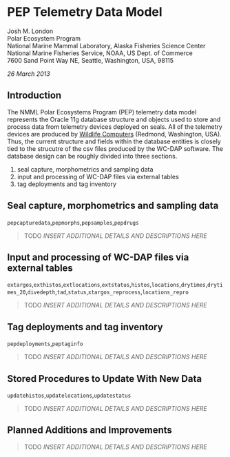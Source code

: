 PEP Telemetry Data Model
=================

Josh M. London  
Polar Ecosystem Program  
National Marine Mammal Laboratory, Alaska Fisheries Science Center  
National Marine Fisheries Service, NOAA, US Dept. of Commerce  
7600 Sand Point Way NE, Seattle, Washington, USA, 98115  

*26 March 2013*

Introduction
----------------------

The NMML Polar Ecosystems Program (PEP) telemetry data model represents the Oracle 11g database structure and objects used to store and process data from telemetry devices deployed on seals. All of the telemetry devices are produced by [Wildlife Computers](http://www.wildlifecomputers.com) (Redmond, Washington, USA). Thus, the current structure and fields within the database entities is closely tied to the strucutre of the csv files produced by the WC-DAP software. The database design can be roughly divided into three sections.

1. seal capture, morphometrics and sampling data
2. input and processing of WC-DAP files via external tables
3. tag deployments and tag inventory

Seal capture, morphometrics and sampling data
---------------------------------------------

`pepcapturedata`,`pepmorphs`,`pepsamples`,`pepdrugs`

> TODO
>  *INSERT ADDITIONAL DETAILS AND DESCRIPTIONS HERE*

Input and processing of WC-DAP files via external tables
--------------------------------------------------------

`extargos`,`exthistos`,`extlocations`,`extstatus`,`histos`,`locations`,`drytimes`,`drytimes_20`,`divedepth`,`tad`,`status`,`xtargos_reprocess`,`locations_repro`

> TODO
>  *INSERT ADDITIONAL DETAILS AND DESCRIPTIONS HERE*

Tag deployments and tag inventory
---------------------------------

`pepdeployments`,`peptaginfo`

> TODO
>  *INSERT ADDITIONAL DETAILS AND DESCRIPTIONS HERE*

Stored Procedures to Update With New Data
------------------------------------------

`updatehistos`,`updatelocations`,`updatestatus`

> TODO
>  *INSERT ADDITIONAL DETAILS AND DESCRIPTIONS HERE*

Planned Additions and Improvements
----------------------------------
> TODO
>  *INSERT ADDITIONAL DETAILS AND DESCRIPTIONS HERE*